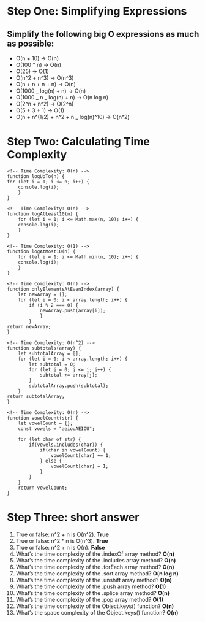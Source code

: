 # Step One: Simplifying Expressions

## Simplify the following big O expressions as much as possible:

- O(n + 10) -> O(n)
- O(100 \* n) -> O(n)
- O(25) -> O(1)
- O(n^2 + n^3) -> O(n^3)
- O(n + n + n + n) -> O(n)
- O(1000 \_ log(n) + n) -> O(n)
- O(1000 _ n _ log(n) + n) -> O(n log n)
- O(2^n + n^2) -> O(2^n)
- O(5 + 3 + 1) -> O(1)
- O(n + n^(1/2) + n^2 + n \_ log(n)^10) -> O(n^2)

# Step Two: Calculating Time Complexity

    <!-- Time Complexity: O(n) -->
    function logUpTo(n) {
    for (let i = 1; i <= n; i++) {
        console.log(i);
        }
    }

    <!-- Time Complexity: O(n) -->
    function logAtLeast10(n) {
        for (let i = 1; i <= Math.max(n, 10); i++) {
        console.log(i);
        }
    }

    <!-- Time Complexity: O(1) -->
    function logAtMost10(n) {
        for (let i = 1; i <= Math.min(n, 10); i++) {
        console.log(i);
        }
    }

    <!-- Time Complexity: O(n) -->
    function onlyElementsAtEvenIndex(array) {
        let newArray = [];
        for (let i = 0; i < array.length; i++) {
            if (i % 2 === 0) {
                newArray.push(array[i]);
                }
            }
    return newArray;
    }

    <!-- Time Complexity: O(n^2) -->
    function subtotals(array) {
        let subtotalArray = [];
        for (let i = 0; i < array.length; i++) {
            let subtotal = 0;
            for (let j = 0; j <= i; j++) {
                subtotal += array[j];
            }
            subtotalArray.push(subtotal);
        }
    return subtotalArray;
    }

    <!-- Time Complexity: O(n) -->
    function vowelCount(str) {
        let vowelCount = {};
        const vowels = "aeiouAEIOU";

        for (let char of str) {
            if(vowels.includes(char)) {
                if(char in vowelCount) {
                    vowelCount[char] += 1;
                } else {
                    vowelCount[char] = 1;
                }
            }
        }
        return vowelCount;
    }

# Step Three: short answer

1. True or false: n^2 + n is O(n^2). **True**
2. True or false: n^2 \* n is O(n^3). **True**
3. True or false: n^2 + n is O(n). **False**
4. What’s the time complexity of the .indexOf array method? **O(n)**
5. What’s the time complexity of the .includes array method? **O(n)**
6. What’s the time complexity of the .forEach array method? **O(n)**
7. What’s the time complexity of the .sort array method? **O(n log n)**
8. What’s the time complexity of the .unshift array method? **O(n)**
9. What’s the time complexity of the .push array method? **O(1)**
10. What’s the time complexity of the .splice array method? **O(n)**
11. What’s the time complexity of the .pop array method? **O(1)**
12. What’s the time complexity of the Object.keys() function? **O(n)**
13. What’s the space complexity of the Object.keys() function? **O(n)**
